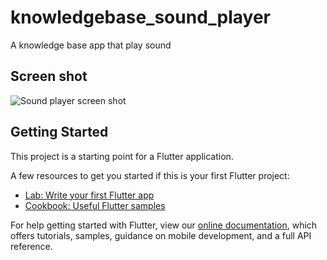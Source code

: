 # knowledgebase_sound_player

A knowledge base app that play sound

## Screen shot
<img src="https://res.cloudinary.com/habprog/image/upload/v1597853499/knowledgebase_assets/soundPlayer.png" alt="Sound player screen shot" />

## Getting Started

This project is a starting point for a Flutter application.

A few resources to get you started if this is your first Flutter project:

- [Lab: Write your first Flutter app](https://flutter.dev/docs/get-started/codelab)
- [Cookbook: Useful Flutter samples](https://flutter.dev/docs/cookbook)

For help getting started with Flutter, view our
[online documentation](https://flutter.dev/docs), which offers tutorials,
samples, guidance on mobile development, and a full API reference.
